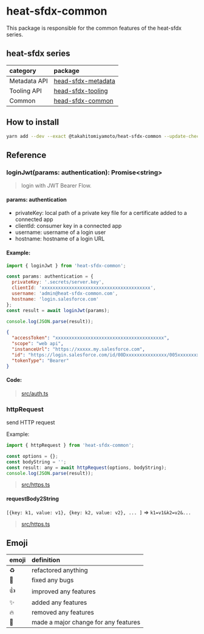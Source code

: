 # heat-sfdx-common

This package is responsible for the common features of the heat-sfdx series.

## heat-sfdx series

| category     | package                                                                      |
| :----------- | :--------------------------------------------------------------------------- |
| Metadata API | [head-sfdx-metadata](https://github.com/takahitomiyamoto/heat-sfdx-metadata) |
| Tooling API  | [head-sfdx-tooling](https://github.com/takahitomiyamoto/heat-sfdx-tooling)   |
| Common       | [head-sfdx-common](https://github.com/takahitomiyamoto/heat-sfdx-common)     |

## How to install

```sh
yarn add --dev --exact @takahitomiyamoto/heat-sfdx-common --update-checksums
```

## Reference

### loginJwt(params: authentication): Promise\<string\>

> login with JWT Bearer Flow.

#### params: authentication

- privateKey: local path of a private key file for a certificate added to a connected app
- clientId: consumer key in a connected app
- username: username of a login user
- hostname: hostname of a login URL

#### Example:

```js
import { loginJwt } from 'heat-sfdx-common';

const params: authentication = {
  privateKey: '.secrets/server.key',
  clientId: 'xxxxxxxxxxxxxxxxxxxxxxxxxxxxxxxxxxxxxxxx',
  username: 'admin@heat-sfdx-common.com',
  hostname: 'login.salesforce.com'
};
const result = await loginJwt(params);

console.log(JSON.parse(result));
```

```json
{
  "accessToken": "xxxxxxxxxxxxxxxxxxxxxxxxxxxxxxxxxxxxxxxx",
  "scope": "web api",
  "instanceUrl": "https://xxxxx.my.salesforce.com",
  "id": "https://login.salesforce.com/id/00Dxxxxxxxxxxxxxxx/005xxxxxxxxxxxxxxx",
  "tokenType": "Bearer"
}
```

#### Code:

> [src/auth.ts](https://github.com/takahitomiyamoto/heat-sfdx-common/blob/master/src/auth.ts#L112)

### httpRequest

send HTTP request

Example:

```js
import { httpRequest } from 'heat-sfdx-common';

const options = {};
const bodyString = '';
const result: any = await httpRequest(options, bodyString);
console.log(JSON.parse(result));
```

> [src/https.ts](https://github.com/takahitomiyamoto/heat-sfdx-common/blob/master/src/https.ts#L20)

#### requestBody2String

`[{key: k1, value: v1}, {key: k2, value: v2}, ... ]` => `k1=v1&k2=v2&...`

> [src/https.ts](https://github.com/takahitomiyamoto/heat-sfdx-common/blob/master/src/https.ts#L46)

## Emoji

| emoji      | definition                           |
| :--------- | :----------------------------------- |
| :recycle:  | refactored anything                  |
| :bug:      | fixed any bugs                       |
| :+1:       | improved any features                |
| :sparkles: | added any features                   |
| :fire:     | removed any features                 |
| :tada:     | made a major change for any features |
